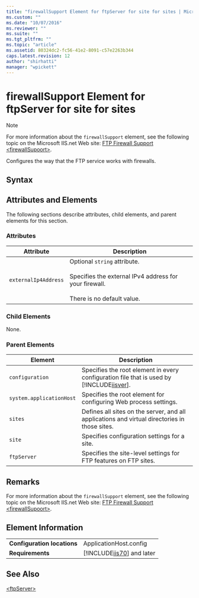 ```yaml
---
title: "firewallSupport Element for ftpServer for site for sites | Microsoft Docs"
ms.custom: ""
ms.date: "10/07/2016"
ms.reviewer: ""
ms.suite: ""
ms.tgt_pltfrm: ""
ms.topic: "article"
ms.assetid: 80324dc2-fc56-41e2-8091-c57e2263b344
caps.latest.revision: 12
author: "shirhatti"
manager: "wpickett"
---
```

# firewallSupport Element for ftpServer for site for sites
> [!NOTE]
>  For more information about the `firewallSupport` element, see the following topic on the Microsoft IIS.net Web site: [FTP Firewall Support \<firewallSupoort>](http://www.iis.net/ConfigReference/system.applicationHost/sites/site/ftpServer/firewallSupport).  
  
 Configures the way that the FTP service works with firewalls.  
  
## Syntax  
  
## Attributes and Elements  
 The following sections describe attributes, child elements, and parent elements for this section.  
  
### Attributes  
  
|Attribute|Description|  
|---------------|-----------------|  
|`externalIp4Address`|Optional `string` attribute.<br /><br /> Specifies the external IPv4 address for your firewall.<br /><br /> There is no default value.|  
  
### Child Elements  
 None.  
  
### Parent Elements  
  
|Element|Description|  
|-------------|-----------------|  
|`configuration`|Specifies the root element in every configuration file that is used by [!INCLUDE[iisver](../../reference/admin/includes/iisver-md.md)].|  
|`system.applicationHost`|Specifies the root element for configuring Web process settings.|  
|`sites`|Defines all sites on the server, and all applications and virtual directories in those sites.|  
|`site`|Specifies configuration settings for a site.|  
|`ftpServer`|Specifies the site-level settings for FTP features on FTP sites.|  
  
## Remarks  
 For more information about the `firewallSupport` element, see the following topic on the Microsoft IIS.net Web site: [FTP Firewall Support \<firewallSupoort>](http://www.iis.net/ConfigReference/system.applicationHost/sites/site/ftpServer/firewallSupport).  
  
## Element Information  
  
|||  
|-|-|  
|**Configuration locations**|ApplicationHost.config|  
|**Requirements**|[!INCLUDE[iis70](../../reference/admin/includes/iis70-md.md)] and later|  
  
## See Also  
 [\<ftpServer>](../../reference/admin/ftpserver-element-for-site-for-sites.md)